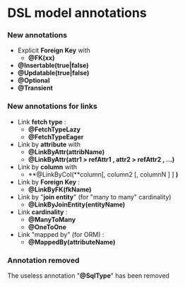 # DSL model annotations

### New annotations

* Explicit **Foreign Key** with 
  * **@FK\(**xx**\)**
* **@Insertable\(**true\|false**\)**  
* **@Updatable\(**true\|false**\)**
* **@Optional**
* **@Transient**



### New annotations for links 

* Link **fetch type** :
  * **@FetchTypeLazy** 
  * **@FetchTypeEager** 
* Link by **attribute** with
  * **@LinkByAttr\(**attribName**\)** 
  * **@LinkByAttr\(**attr1 &gt; refAttr1 ,  attr2 &gt; refAttr2 , ...**\)** 
* Link by **column** with
  * **@LinkByCol\(**column\[, column2 \[, columnN \] \] **\)** 
* Link by **Foreign Key** :
  * **@LinkByFK\(**fkName**\)** 
* Link by "**join entity**" \(for "many to many" cardinality\)
  * **@LinkByJoinEntity\(**entityName**\)** 
* Link **cardinality** :
  * **@ManyToMany** 
  * **@OneToOne** 
* Link "mapped by" \(for ORM\) :
  * **@MappedBy\(**attributeName**\)**



### Annotation removed

The useless annotation "**@SqlType**" has been removed




